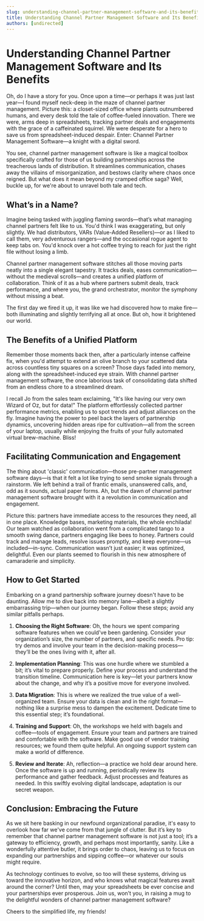 ```yaml
---
slug: understanding-channel-partner-management-software-and-its-benefits
title: Understanding Channel Partner Management Software and Its Benefits
authors: [undirected]
---
```



# Understanding Channel Partner Management Software and Its Benefits

Oh, do I have a story for you. Once upon a time—or perhaps it was just last year—I found myself neck-deep in the maze of channel partner management. Picture this: a closet-sized office where plants outnumbered humans, and every desk told the tale of coffee-fueled innovation. There we were, arms deep in spreadsheets, tracking partner deals and engagements with the grace of a caffeinated squirrel. We were desperate for a hero to save us from spreadsheet-induced despair. Enter: Channel Partner Management Software—a knight with a digital sword.

You see, channel partner management software is like a magical toolbox specifically crafted for those of us building partnerships across the treacherous lands of distribution. It streamlines communication, chases away the villains of misorganization, and bestows clarity where chaos once reigned. But what does it mean beyond my cramped office saga? Well, buckle up, for we're about to unravel both tale and tech.

## What’s in a Name?

Imagine being tasked with juggling flaming swords—that’s what managing channel partners felt like to us. You'd think I was exaggerating, but only slightly. We had distributors, VARs (Value-Added Resellers)—or as I liked to call them, very adventurous rangers—and the occasional rogue agent to keep tabs on. You'd knock over a hot coffee trying to reach for just the right file without losing a limb. 

Channel partner management software stitches all those moving parts neatly into a single elegant tapestry. It tracks deals, eases communication—without the medieval scrolls—and creates a unified platform of collaboration. Think of it as a hub where partners submit deals, track performance, and where you, the grand orchestrator, monitor the symphony without missing a beat.

The first day we fired it up, it was like we had discovered how to make fire—both illuminating and slightly terrifying all at once. But oh, how it brightened our world.

## The Benefits of a Unified Platform

Remember those moments back then, after a particularly intense caffeine fix, when you'd attempt to extend an olive branch to your scattered data across countless tiny squares on a screen? Those days faded into memory, along with the spreadsheet-induced eye strain. With channel partner management software, the once laborious task of consolidating data shifted from an endless chore to a streamlined dream. 

I recall Jo from the sales team exclaiming, "It's like having our very own Wizard of Oz, but for data!" The platform effortlessly collected partner performance metrics, enabling us to spot trends and adjust alliances on the fly. Imagine having the power to peel back the layers of partnership dynamics, uncovering hidden areas ripe for cultivation—all from the screen of your laptop, usually while enjoying the fruits of your fully automated virtual brew-machine. Bliss!

## Facilitating Communication and Engagement

The thing about 'classic' communication—those pre-partner management software days—is that it felt a lot like trying to send smoke signals through a rainstorm. We left behind a trail of frantic emails, unanswered calls, and, odd as it sounds, actual paper forms. Ah, but the dawn of channel partner management software brought with it a revolution in communication and engagement. 

Picture this: partners have immediate access to the resources they need, all in one place. Knowledge bases, marketing materials, the whole enchilada! Our team watched as collaboration went from a complicated tango to a smooth swing dance, partners engaging like bees to honey. Partners could track and manage leads, resolve issues promptly, and keep everyone—us included—in-sync. Communication wasn’t just easier; it was optimized, delightful. Even our plants seemed to flourish in this new atmosphere of camaraderie and simplicity.

## How to Get Started

Embarking on a grand partnership software journey doesn't have to be daunting. Allow me to dive back into memory lane—albeit a slightly embarrassing trip—when our journey began. Follow these steps; avoid any similar pitfalls perhaps.

1. **Choosing the Right Software**: Oh, the hours we spent comparing software features when we could've been gardening. Consider your organization’s size, the number of partners, and specific needs. Pro tip: try demos and involve your team in the decision-making process—they’ll be the ones living with it, after all.

2. **Implementation Planning**: This was one hurdle where we stumbled a bit; it’s vital to prepare properly. Define your process and understand the transition timeline. Communication here is key—let your partners know about the change, and why it’s a positive move for everyone involved.

3. **Data Migration**: This is where we realized the true value of a well-organized team. Ensure your data is clean and in the right format—nothing like a surprise mess to dampen the excitement. Dedicate time to this essential step; it’s foundational.

4. **Training and Support**: Oh, the workshops we held with bagels and coffee—tools of engagement. Ensure your team and partners are trained and comfortable with the software. Make good use of vendor training resources; we found them quite helpful. An ongoing support system can make a world of difference.

5. **Review and Iterate**: Ah, reflection—a practice we hold dear around here. Once the software is up and running, periodically review its performance and gather feedback. Adjust processes and features as needed. In this swiftly evolving digital landscape, adaptation is our secret weapon.

## Conclusion: Embracing the Future

As we sit here basking in our newfound organizational paradise, it's easy to overlook how far we've come from that jungle of clutter. But it’s key to remember that channel partner management software is not just a tool; it’s a gateway to efficiency, growth, and perhaps most importantly, sanity. Like a wonderfully attentive butler, it brings order to chaos, leaving us to focus on expanding our partnerships and sipping coffee—or whatever our souls might require. 

As technology continues to evolve, so too will these systems, driving us toward the innovative horizon, and who knows what magical features await around the corner? Until then, may your spreadsheets be ever concise and your partnerships ever prosperous. Join us, won’t you, in raising a mug to the delightful wonders of channel partner management software?

Cheers to the simplified life, my friends!